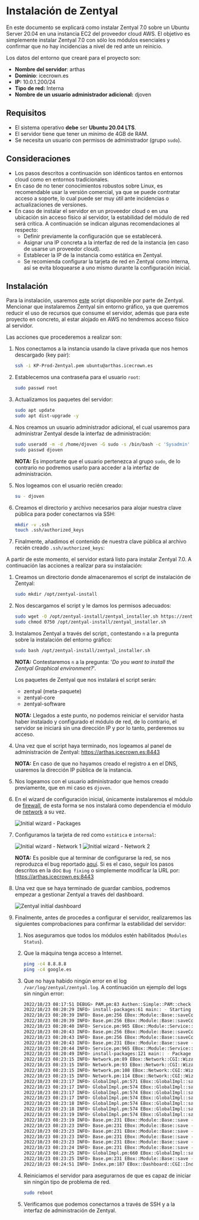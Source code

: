 # Instalación de Zentyal

En este documento se explicará como instalar Zentyal 7.0 sobre un Ubuntu Server 20.04 en una instancia EC2 del proveedor cloud AWS. El objetivo es simplemente instalar Zentyal 7.0 con sólo los módulos esenciales y confirmar que no hay incidencias a nivel de red ante un reinicio.

Los datos del entorno que crearé para el proyecto son:

* **Nombre del servidor**: arthas
* **Dominio**: icecrown.es
* **IP:** 10.0.1.200/24
* **Tipo de red:** Interna
* **Nombre de un usuario administrador adicional:** djoven

## Requisitos

* El sistema operativo **debe** ser **Ubuntu 20.04 LTS**.
* El servidor tiene que tener un mínimo de 4GB de RAM.
* Se necesita un usuario con permisos de administrador (grupo `sudo`).

## Consideraciones

* Los pasos descritos a continuación son idénticos tantos en entornos cloud como en entornos tradicionales.
* En caso de no tener conocimientos robustos sobre Linux, es recomendable usar la versión comercial, ya que se puede contratar acceso a soporte, lo cual puede ser muy útil ante incidencias o actualizaciones de versiones.
* En caso de instalar el servidor en un proveedor cloud o en una ubicación sin acceso físico al servidor, la estabilidad del módulo de red será crítica. A continuación se indican algunas recomendaciones al respecto:
    * Definir previamente la configuración que se establecerá.
    * Asignar una IP concreta a la interfaz de red de la instancia (en caso de usarse un proveedor cloud).
    * Establecer la IP de la instancia como estática en Zentyal.
    * Se recomienda configurar la tarjeta de red en Zentyal como interna, así se evita bloquearse a uno mismo durante la configuración inicial.

## Instalación

Para la instalación, usaremos [este] script disponible por parte de Zentyal. Mencionar que instalaremos Zentyal sin entorno gráfico, ya que queremos reducir el uso de recursos que consume el servidor, además que para este proyecto en concreto, al estar alojado en AWS no tendremos acceso físico al servidor.

[este]: https://doc.zentyal.org/es/installation.html#instalacion-sobre-ubuntu-20-04-lts-server-o-desktop

Las acciones que procederemos a realizar son:

1. Nos conectamos a la instancia usando la clave privada que nos hemos descargado (key pair):

    ```bash
    ssh -i KP-Prod-Zentyal.pem ubuntu@arthas.icecrown.es
    ```

2. Establecemos una contraseña para el usuario `root`:

    ```bash
    sudo passwd root
    ```

3. Actualizamos los paquetes del servidor:

    ```bash
    sudo apt update
    sudo apt dist-upgrade -y
    ```

4. Nos creamos un usuario administrador adicional, el cual usaremos para administrar Zentyal desde la interfaz de administración:

    ```bash
    sudo useradd -m -d /home/djoven -G sudo -s /bin/bash -c 'Sysadmin' djoven
    sudo passwd djoven
    ```

    **NOTA:** Es importante que el usuario pertenezca al grupo `sudo`, de lo contrario no podremos usarlo para acceder a la interfaz de administración.

5. Nos logeamos con el usuario recién creado:

    ```bash
    su - djoven
    ```

6. Creamos el directorio y archivo necesarios para alojar nuestra clave pública para poder conectarnos vía SSH:

    ```bash
    mkdir -v .ssh
    touch .ssh/authorized_keys
    ```

7. Finalmente, añadimos el contenido de nuestra clave pública al archivo recién creado `.ssh/authorized_keys`:

A partir de este momento, el servidor estará listo para instalar Zentyal 7.0. A continuación las acciones a realizar para su instalación:

1. Creamos un directorio donde almacenaremos el script de instalación de Zentyal:

    ```bash
    sudo mkdir /opt/zentyal-install
    ```

2. Nos descargamos el script y le damos los permisos adecuados:

    ```bash
    sudo wget -O /opt/zentyal-install/zentyal_installer.sh https://zentyal.com/zentyal_installer.sh
    sudo chmod 0750 /opt/zentyal-install/zentyal_installer.sh
    ```

3. Instalamos Zentyal a través del script:, contestando `n` a la pregunta sobre la instalación del entorno gráfico:

    ```bash
    sudo bash /opt/zentyal-install/zentyal_installer.sh
    ```

    **NOTA:** Contestaremos `n` a la pregunta: '*Do you want to install the Zentyal Graphical environment?*'.

    Los paquetes de Zentyal que nos instalará el script serán:

    * zentyal (meta-paquete)
    * zentyal-core
    * zentyal-software

    **NOTA:** Llegados a este punto, no podemos reiniciar el servidor hasta haber instalado y configurado el módulo de red, de lo contrario, el servidor se iniciará sin una dirección IP y por lo tanto, perderemos su acceso.

4. Una vez que el script haya terminado, nos logeamos al panel de administración de Zentyal: <https://arthas.icecrown.es:8443>

    **NOTA:** En caso de que no hayamos creado el registro `A` en el DNS, usaremos la dirección IP pública de la instancia.

5. Nos logeamos con el usuario administrador que hemos creado previamente, que en mi caso es `djoven`.

6. En el wizard de configuración inicial, únicamente instalaremos el módulo de [firewall], de esta forma se nos instalará como dependencia el módulo de [network] a su vez.

    ![Initial wizard - Packages](assets/images/zentyal/01-wizard_packages.png "Initial wizard - Packages")

7. Configuramos la tarjeta de red como `estática` e `internal`:

    ![Initial wizard - Network 1](assets/images/zentyal/02-wizard_network-1.png "Initial wizard - Network 1")
    ![Initial wizard - Network 2](assets/images/zentyal/03-wizard_network-2.png "Initial wizard - Network 2")

    **NOTA:** Es posible que al terminar de configurarse la red, se nos reproduzca el bug reportado [aquí]. Si es el caso, seguir los pasos descritos en la doc `Bug fixing` o simplemente modificar la URL por: <https://arthas.icecrown.es:8443>

8. Una vez que se haya terminado de guardar cambios, podremos empezar a gestionar Zentyal a través del dashboard.

    ![Zentyal initial dashboard](assets/images/zentyal/04-dashboard_initial.png "Zentyal initial dashboard")

9. Finalmente, antes de procedes a configurar el servidor, realizaremos las siguientes comprobaciones para confirmar la estabilidad del servidor:

    1. Nos aseguramos que todos los módulos estén habilitados (`Modules Status`).
    2. Que la máquina tenga acceso a Internet.

        ```bash
        ping -c4 8.8.8.8
        ping -c4 google.es
        ```

    3. Que no haya habido ningún error en el log `/var/log/zentyal/zentyal.log`. A continuación un ejemplo del logs sin ningún error:

        ```bash
        2022/10/23 08:17:51 DEBUG> PAM.pm:83 Authen::Simple::PAM::check - Successfully authenticated user 'djoven' using service 'zentyal'.
        2022/10/23 08:20:29 INFO> install-packages:61 main:: - Starting package installation process
        2022/10/23 08:20:39 INFO> Base.pm:256 EBox::Module::Base::saveConfig - Saving config for module: network
        2022/10/23 08:20:39 INFO> Base.pm:256 EBox::Module::Base::saveConfig - Saving config for module: network
        2022/10/23 08:20:40 INFO> Service.pm:965 EBox::Module::Service::restartService - Restarting service for module: network
        2022/10/23 08:20:43 INFO> Base.pm:256 EBox::Module::Base::saveConfig - Saving config for module: network
        2022/10/23 08:20:43 INFO> Base.pm:256 EBox::Module::Base::saveConfig - Saving config for module: firewall
        2022/10/23 08:20:43 INFO> Base.pm:231 EBox::Module::Base::save - Restarting service for module: firewall
        2022/10/23 08:20:44 INFO> Service.pm:965 EBox::Module::Service::restartService - Restarting service for module: firewall
        2022/10/23 08:20:49 INFO> install-packages:121 main:: - Package installation process finished
        2022/10/23 08:23:15 INFO> Network.pm:89 EBox::Network::CGI::Wizard::Network::_processWizard - Configuring ens5 as 10.0.1.200/255.255.255.0
        2022/10/23 08:23:15 INFO> Network.pm:93 EBox::Network::CGI::Wizard::Network::_processWizard - Adding gateway 10.0.1.1 for iface ens5
        2022/10/23 08:23:15 INFO> Network.pm:108 EBox::Network::CGI::Wizard::Network::_processWizard - Adding nameserver 1.1.1.1
        2022/10/23 08:23:15 INFO> Network.pm:114 EBox::Network::CGI::Wizard::Network::_processWizard - Adding nameserver 9.9.9.9
        2022/10/23 08:23:17 INFO> GlobalImpl.pm:571 EBox::GlobalImpl::saveAllModules - First installation, enabling modules: network firewall webadmin logs audit firewall
        2022/10/23 08:23:17 INFO> GlobalImpl.pm:574 EBox::GlobalImpl::saveAllModules - Enabling module network
        2022/10/23 08:23:17 INFO> GlobalImpl.pm:574 EBox::GlobalImpl::saveAllModules - Enabling module firewall
        2022/10/23 08:23:17 INFO> GlobalImpl.pm:574 EBox::GlobalImpl::saveAllModules - Enabling module webadmin
        2022/10/23 08:23:18 INFO> GlobalImpl.pm:574 EBox::GlobalImpl::saveAllModules - Enabling module logs
        2022/10/23 08:23:18 INFO> GlobalImpl.pm:574 EBox::GlobalImpl::saveAllModules - Enabling module audit
        2022/10/23 08:23:19 INFO> GlobalImpl.pm:574 EBox::GlobalImpl::saveAllModules - Enabling module firewall
        2022/10/23 08:23:19 INFO> Base.pm:231 EBox::Module::Base::save - Restarting service for module: network
        2022/10/23 08:23:23 INFO> Base.pm:231 EBox::Module::Base::save - Restarting service for module: firewall
        2022/10/23 08:23:23 INFO> Base.pm:231 EBox::Module::Base::save - Restarting service for module: logs
        2022/10/23 08:23:23 INFO> Base.pm:231 EBox::Module::Base::save - Restarting service for module: audit
        2022/10/23 08:23:23 INFO> Base.pm:231 EBox::Module::Base::save - Restarting service for module: firewall
        2022/10/23 08:23:24 INFO> Base.pm:231 EBox::Module::Base::save - Restarting service for module: sysinfo
        2022/10/23 08:23:25 INFO> GlobalImpl.pm:660 EBox::GlobalImpl::saveAllModules - Saving configuration: webadmin
        2022/10/23 08:23:25 INFO> Base.pm:231 EBox::Module::Base::save - Restarting service for module: webadmin
        2022/10/23 08:24:51 INFO> Index.pm:187 EBox::Dashboard::CGI::Index::masonParameters - dashboard1
        ```

    4. Reiniciamos el servidor para asegurarnos de que es capaz de iniciar sin ningún tipo de problema de red.

        ```bash
        sudo reboot
        ```

    5. Verificamos que podemos conectarnos a través de SSH y a la interfaz de administración de Zentyal.

[firewall]: https://doc.zentyal.org/es/firewall.html
[network]: https://doc.zentyal.org/es/firststeps.html#configuracion-basica-de-red-en-zentyal
[aquí]: https://github.com/zentyal/zentyal/issues/2100
